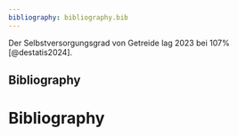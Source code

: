 ```yaml
---
bibliography: bibliography.bib
---
```


Der Selbstversorgungsgrad von Getreide lag 2023 bei 107% [@destatis2024].

## Bibliography

# Bibliography
